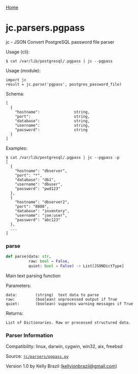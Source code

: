 [Home](https://kellyjonbrazil.github.io/jc/)
<a id="jc.parsers.pgpass"></a>

# jc.parsers.pgpass

jc - JSON Convert PostgreSQL password file parser

Usage (cli):

    $ cat /var/lib/postgresql/.pgpass | jc --pgpass

Usage (module):

    import jc
    result = jc.parse('pgpass', postgres_password_file)

Schema:

    [
      {
        "hostname":               string,
        "port":                   string,
        "database":               string,
        "username":               string,
        "password":               string
      }
    ]

Examples:

    $ cat /var/lib/postgresql/.pgpass | jc --pgpass -p
    [
      {
        "hostname": "dbserver",
        "port": "*",
        "database": "db1",
        "username": "dbuser",
        "password": "pwd123"
      },
      {
        "hostname": "dbserver2",
        "port": "8888",
        "database": "inventory",
        "username": "joe:user",
        "password": "abc123"
      },
      ...
    ]

<a id="jc.parsers.pgpass.parse"></a>

### parse

```python
def parse(data: str,
          raw: bool = False,
          quiet: bool = False) -> List[JSONDictType]
```

Main text parsing function

Parameters:

    data:        (string)  text data to parse
    raw:         (boolean) unprocessed output if True
    quiet:       (boolean) suppress warning messages if True

Returns:

    List of Dictionaries. Raw or processed structured data.

### Parser Information
Compatibility:  linux, darwin, cygwin, win32, aix, freebsd

Source: [`jc/parsers/pgpass.py`](https://github.com/kellyjonbrazil/jc/blob/master/jc/parsers/pgpass.py)

Version 1.0 by Kelly Brazil (kellyjonbrazil@gmail.com)
